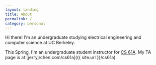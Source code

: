 ```yaml
---
layout: landing
title: About
permalink: /
category: personal
---
```


Hi there! I'm an undergraduate studying electrical engineering
and computer science at UC Berkeley.

This Spring, I'm an undergraduate student instructor for
[CS 61A](http://cs61a.org).
My TA page is at [jerryjrchen.com/cs61a]({{ site.url }}/cs61a).
